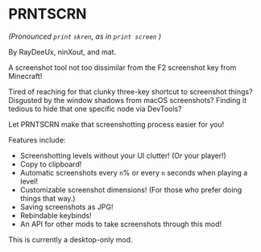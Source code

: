 # PRNTSCRN

<c-AAAAAA>*(Pronounced `print`  `skren`, as in `print screen` )*</c>

By <c-007d7d>Ray</c><c-00ffff>Dee</c><c-007d7d>Ux</c>, <c-00ff00>nin</c><c-0000ff>X</c><c-00ff00>out</c>, and <c-ff6666>mat</c>.

A screenshot tool not too dissimilar from the F2 screenshot key from Minecraft!

Tired of reaching for that clunky three-key shortcut to screenshot things? Disgusted by the window shadows from macOS screenshots? Finding it tedious to hide that one specific node via DevTools?

Let PRNTSCRN make that screenshotting process easier for you!

Features include:
- Screenshotting levels without your UI clutter! (Or your player!)
- Copy to clipboard!
- Automatic screenshots every `n`% or every `n` seconds when playing a level!
- Customizable screenshot dimensions! (For those who prefer doing things that way.)
- Saving screenshots as JPG!
- Rebindable keybinds!
- An API for other mods to take screenshots through this mod!

This is currently a desktop-only mod.